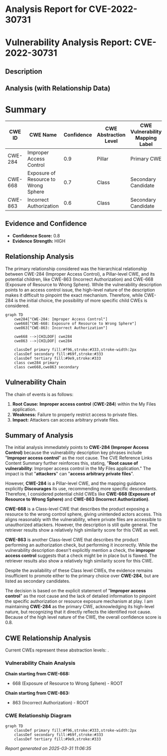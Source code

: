 # Analysis Report for CVE-2022-30731

# Vulnerability Analysis Report: CVE-2022-30731

## Description



## Analysis (with Relationship Data)

# Summary
| CWE ID | CWE Name | Confidence | CWE Abstraction Level | CWE Vulnerability Mapping Label | CWE-Vulnerability Mapping Notes |
|---|---|---|---|---|---|
| CWE-284 | Improper Access Control | 0.9 | Pillar | Primary CWE | Discouraged |
| CWE-668 | Exposure of Resource to Wrong Sphere | 0.7 | Class | Secondary Candidate | Discouraged |
| CWE-863 | Incorrect Authorization | 0.6 | Class | Secondary Candidate | Allowed-with-Review |

## Evidence and Confidence

*   **Confidence Score:** 0.8
*   **Evidence Strength:** HIGH

## Relationship Analysis
The primary relationship considered was the hierarchical relationship between CWE-284 (Improper Access Control), a Pillar-level CWE, and its potential children, like CWE-863 (Incorrect Authorization) and CWE-668 (Exposure of Resource to Wrong Sphere). While the vulnerability description points to an access control issue, the high-level nature of the description makes it difficult to pinpoint the exact mechanism. Therefore, while CWE-284 is the initial choice, the possibility of more specific child CWEs is considered.

```mermaid
graph TD
    cwe284["CWE-284: Improper Access Control"]
    cwe668["CWE-668: Exposure of Resource to Wrong Sphere"]
    cwe863["CWE-863: Incorrect Authorization"]
    
    cwe668 -->|CHILDOF| cwe284
    cwe863 -->|CHILDOF| cwe284
    
    classDef primary fill:#f96,stroke:#333,stroke-width:2px
    classDef secondary fill:#69f,stroke:#333
    classDef tertiary fill:#9e9,stroke:#333
    class cwe284 primary
    class cwe668,cwe863 secondary
```

## Vulnerability Chain
The chain of events is as follows:

1.  **Root Cause:** **Improper access control** (**CWE-284**) within the My Files application.
2.  **Weakness:** Failure to properly restrict access to private files.
3.  **Impact:** Attackers can access arbitrary private files.

## Summary of Analysis
The initial analysis immediately points to **CWE-284 (Improper Access Control)** because the vulnerability description key phrases include "**Improper access control**" as the root cause. The CVE Reference Links Content Summary further reinforces this, stating, "**Root cause of vulnerability**: Improper access control in the My Files application." The impact is that "**attackers**" can "**access arbitrary private files**".

However, **CWE-284** is a Pillar-level CWE, and the mapping guidance explicitly **Discourages** its use, recommending more specific descendants. Therefore, I considered potential child CWEs like **CWE-668 (Exposure of Resource to Wrong Sphere)** and **CWE-863 (Incorrect Authorization)**.

**CWE-668** is a Class-level CWE that describes the product exposing a resource to the wrong control sphere, giving unintended actors access. This aligns reasonably with the vulnerability, where private files are accessible to unauthorized attackers. However, the description is still quite general. The retriever results show a relatively high similarity score for this CWE as well.

**CWE-863** is another Class-level CWE that describes the product performing an authorization check, but performing it incorrectly. While the vulnerability description doesn't explicitly mention a check, the **improper access control** suggests that a check might be in place but is flawed. The retriever results also show a relatively high similarity score for this CWE.

Despite the availability of these Class level CWEs, the evidence remains insufficient to promote either to the primary choice over **CWE-284**, but are listed as secondary candidates.

The decision is based on the explicit statement of "**Improper access control**" as the root cause and the lack of detailed information to pinpoint the specific authorization or resource exposure mechanism at play.
I am maintaining **CWE-284** as the primary CWE, acknowledging its high-level nature, but recognizing that it directly reflects the identified root cause. Because of the high level nature of the CWE, the overall confidence score is 0.8.


## CWE Relationship Analysis

Current CWEs represent these abstraction levels: .


### Vulnerability Chain Analysis

**Chain starting from CWE-668:**
- 668 (Exposure of Resource to Wrong Sphere) - ROOT


**Chain starting from CWE-863:**
- 863 (Incorrect Authorization) - ROOT



### CWE Relationship Diagram

```mermaid
graph TD
    classDef primary fill:#f96,stroke:#333,stroke-width:2px
    classDef secondary fill:#69f,stroke:#333
    classDef tertiary fill:#9e9,stroke:#333
```



*Report generated on 2025-03-31 11:06:35*
